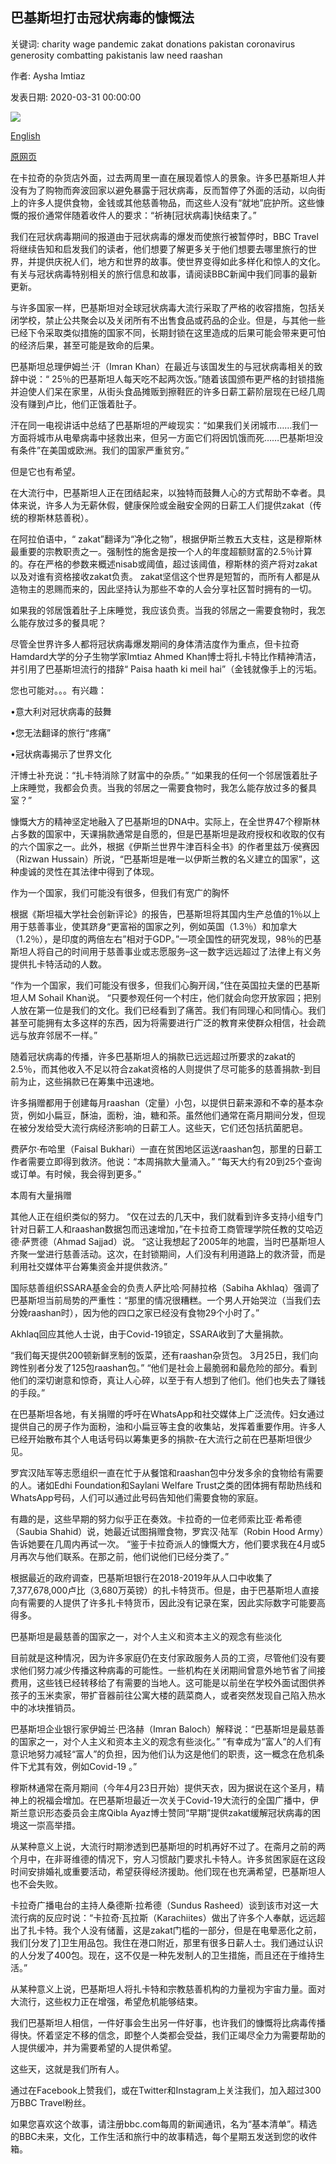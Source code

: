 ## 巴基斯坦打击冠状病毒的慷慨法

关键词: charity wage pandemic zakat donations pakistan coronavirus generosity combatting pakistanis law need raashan

作者: Aysha Imtiaz

发表日期: 2020-03-31 00:00:00

![](https://ichef.bbci.co.uk/wwfeatures/live/624_351/images/live/p0/88/8d/p0888dp4.jpg)

[English](The%20law%20of%20generosity%20combatting%20coronavirus%20in%20Pakistan.md)

[原网页](https://www.bbc.com/travel/story/20200331-the-law-of-generosity-combatting-coronavirus-in-pakistan)

在卡拉奇的杂货店外面，过去两周里一直在展现着惊人的景象。许多巴基斯坦人并没有为了购物而奔波回家以避免暴露于冠状病毒，反而暂停了外面的活动，以向街上的许多人提供食物，金钱或其他慈善物品，而这些人没有“就地”庇护所。这些慷慨的报价通常伴随着收件人的要求：“祈祷[冠状病毒]快结束了。”

我们在冠状病毒期间的报道由于冠状病毒的爆发而使旅行被暂停时，BBC Travel将继续告知和启发我们的读者，他们想要了解更多关于他们想要去哪里旅行的世界，并提供庆祝人们，地方和世界的故事。使世界变得如此多样化和惊人的文化。有关与冠状病毒特别相关的旅行信息和故事，请阅读BBC新闻中我们同事的最新更新。

与许多国家一样，巴基斯坦对全球冠状病毒大流行采取了严格的收容措施，包括关闭学校，禁止公共聚会以及关闭所有不出售食品或药品的企业。但是，与其他一些已经下令采取类似措施的国家不同，长期封锁在这里造成的后果可能会带来更可怕的经济后果，甚至可能是致命的后果。

巴基斯坦总理伊姆兰·汗（Imran Khan）在最近与该国发生的与冠状病毒相关的致辞中说：“ 25％的巴基斯坦人每天吃不起两次饭。”随着该国颁布更严格的封锁措施并迫使人们呆在家里，从街头食品摊贩到擦鞋匠的许多日薪工薪阶层现在已经几周没有赚到卢比，他们正饿着肚子。

汗在同一电视讲话中总结了巴基斯坦的严峻现实：“如果我们关闭城市……我们一方面将城市从电晕病毒中拯救出来，但另一方面它们将因饥饿而死……巴基斯坦没有条件”在美国或欧洲。我们的国家严重贫穷。”

但是它也有希望。

在大流行中，巴基斯坦人正在团结起来，以独特而鼓舞人心的方式帮助不幸者。具体来说，许多人为无薪休假，健康保险或金融安全网的日薪工人们提供zakat（传统的穆斯林慈善税）。

在阿拉伯语中，“ zakat”翻译为“净化之物”，根据伊斯兰教五大支柱，这是穆斯林最重要的宗教职责之一。强制性的施舍是按一个人的年度超额财富的2.5％计算的。存在严格的参数来概述nisab或阈值，超过该阈值，穆斯林的资产将对zakat以及对谁有资格接收zakat负责。 zakat坚信这个世界是短暂的，而所有人都是从造物主的恩赐而来的，因此坚持认为那些不幸的人会分享社区暂时拥有的一切。

如果我的邻居饿着肚子上床睡觉，我应该负责。当我的邻居之一需要食物时，我怎么能存放过多的餐具呢？

尽管全世界许多人都将冠状病毒爆发期间的身体清洁度作为重点，但卡拉奇Hamdard大学的分子生物学家Imtiaz Ahmed Khan博士将扎卡特比作精神清洁，并引用了巴基斯坦流行的措辞“ Paisa haath ki meil hai”（金钱就像手上的污垢。

您也可能对。。。有兴趣：

•意大利对冠状病毒的鼓舞

•您无法翻译的旅行“疼痛”

•冠状病毒揭示了世界文化

汗博士补充说：“扎卡特消除了财富中的杂质。” “如果我的任何一个邻居饿着肚子上床睡觉，我都会负责。当我的邻居之一需要食物时，我怎么能存放过多的餐具室？”

慷慨大方的精神坚定地融入了巴基斯坦的DNA中。实际上，在全世界47个穆斯林占多数的国家中，天课捐款通常是自愿的，但是巴基斯坦是政府授权和收取的仅有的六个国家之一。此外，根据《伊斯兰世界牛津百科全书》的作者里兹万·侯赛因（Rizwan Hussain）所说，“巴基斯坦是唯一以伊斯兰教的名义建立的国家”，这种虔诚的灵性在其法律中得到了体现。

作为一个国家，我们可能没有很多，但我们有宽广的胸怀

根据《斯坦福大学社会创新评论》的报告，巴基斯坦将其国内生产总值的1％以上用于慈善事业，使其跻身“更富裕的国家之列，例如英国（1.3％）和加拿大（1.2％），是印度的两倍左右”相对于GDP。”一项全国性的研究发现，98％的巴基斯坦人将自己的时间用于慈善事业或志愿服务–这一数字远远超过了法律上有义务提供扎卡特活动的人数。

“作为一个国家，我们可能没有很多，但我们心胸开阔，”住在英国拉夫堡的巴基斯坦人M Sohail Khan说。 “只要参观任何一个村庄，他们就会向您开放家园；把别人放在第一位是我们的文化。我们已经看到了痛苦。我们有同理心和同情心。我们甚至可能拥有太多这样的东西，因为将需要进行广泛的教育来使群众相信，社会疏远与放弃邻居不一样。”

随着冠状病毒的传播，许多巴基斯坦人的捐款已远远超过所要求的zakat的2.5％，而其他收入不足以符合zakat资格的人则提供了尽可能多的慈善捐款-到目前为止，这些捐款已在筹集中迅速地。

许多捐赠都用于创建每月raashan（定量）小包，以提供日薪来源和不幸的基本杂货，例如小扁豆，酥油，面粉，油，糖和茶。虽然他们通常在斋月期间分发，但现在被分发给受大流行病经济影响的日薪工人。这些天，它们还包括抗菌肥皂。

费萨尔·布哈里（Faisal Bukhari）一直在贫困地区运送raashan包，那里的日薪工作者需要立即得到救济。他说：“本周捐款大量涌入。” “每天大约有20到25个查询或订单。有时候，我会得到更多。”

本周有大量捐赠

其他人正在组织类似的努力。 “仅在过去的几天中，我们就看到许多支持小组专门针对日薪工人和raashan数据包而迅速增加，”在卡拉奇工商管理学院任教的艾哈迈德·萨贾德（Ahmad Sajjad）说。 “这让我想起了2005年的地震，当时巴基斯坦人齐聚一堂进行慈善活动。这次，在封锁期间，人们没有利用道路上的救济营，而是利用社交媒体平台筹集资金并提供救济。”

国际慈善组织SSARA基金会的负责人萨比哈·阿赫拉格（Sabiha Akhlaq）强调了巴基斯坦当前局势的严重性：“那里的情况很糟糕。一个男人开始哭泣（当我们去分娩raashan时），因为他的四口之家已经没有食物29个小时了。”

Akhlaq回应其他人士说，由于Covid-19锁定，SSARA收到了大量捐款。

“我们每天提供200顿新鲜烹制的饭菜，还有raashan杂货包。 3月25日，我们向跨性别者分发了125包raashan包。” “他们是社会上最脆弱和最危险的部分。看到他们的深切谢意和惊奇，真让人心碎，以至于有人想到了他们。他们也失去了赚钱的手段。”

在巴基斯坦各地，有关捐赠的呼吁在WhatsApp和社交媒体上广泛流传。妇女通过提供自己的房子作为面粉，油和小扁豆等主食的收集站，发挥着重要作用。许多人已经开始散布其个人电话号码以筹集更多的捐款-在大流行之前在巴基斯坦很少见。

罗宾汉陆军等志愿组织一直在忙于从餐馆和raashan包中分发多余的食物给有需要的人。诸如Edhi Foundation和Saylani Welfare Trust之类的团体拥有帮助热线和WhatsApp号码，人们可以通过此号码告知他们需要食物的家庭。

有趣的是，这些早期的努力似乎正在奏效。卡拉奇的一位老师索比亚·希希德（Saubia Shahid）说，她最近试图捐赠食物，罗宾汉·陆军（Robin Hood Army）告诉她要在几周内再试一次。 “鉴于卡拉奇派人的慷慨大方，他们要求我在4月或5月再次与他们联系。在那之前，他们说他们已经分类了。”

根据最近的政府调查，巴基斯坦银行在2018-2019年从人口中收集了7,377,678,000卢比（3,680万英镑）的扎卡特货币。但是，由于巴基斯坦人直接向有需要的人提供了许多扎卡特货币，因此没有记录在案，因此实际数字可能要高得多。

巴基斯坦是最慈善的国家之一，对个人主义和资本主义的观念有些淡化

目前就是这种情况，因为许多家庭仍在支付家政服务人员的工资，尽管他们没有要求他们努力减少传播这种病毒的可能性。一些机构在关闭期间曾意外地节省了间接费用，这些钱已经转移给了有需要的当地人。这可能是以前坐在学校外面试图供养孩子的玉米卖家，带扩音器前往公寓大楼的蔬菜商人，或者突然发现自己陷入热水中的冰块推销员。

巴基斯坦企业银行家伊姆兰·巴洛赫（Imran Baloch）解释说：“巴基斯坦是最慈善的国家之一，对个人主义和资本主义的观念有些淡化。” “有幸成为“富人”的人们有意识地努力减轻“富人”的负担，因为他们认为这是他们的职责，这一概念在危机条件下尤其有效，例如Covid-19 。”

穆斯林通常在斋月期间（今年4月23日开始）提供天衣，因为据说在这个圣月，精神上的祝福会增加。在巴基斯坦最近一次关于Covid-19大流行的全国广播中，伊斯兰意识形态委员会主席Qibla Ayaz博士赞同“早期”提供zakat缓解冠状病毒的困境这一崇高举措。

从某种意义上说，大流行时期渗透到巴基斯坦的时机再好不过了。在斋月之前的两个月中，在非哥维德的情况下，穷人习惯敲门要求扎卡特人。许多贫困家庭在这段时间安排婚礼或重要活动，希望获得经济援助。他们现在也充满希望，巴基斯坦人也不会失败。

卡拉奇广播电台的主持人桑德斯·拉希德（Sundus Rasheed）谈到该市对这一大流行病的反应时说：“卡拉奇·瓦拉斯（Karachiites）做出了许多个人奉献，远远超出了扎卡特。我个人没有储蓄，这是zakat门槛的一部分，但是在电晕恶化之前，我们[分发了]卫生用品包。我住在港口附近，那里有很多日薪人士。我们通过认识的人分发了400包。现在，这不仅是一种先发制人的卫生措施，而且还在于维持生活。”

从某种意义上说，巴基斯坦人将扎卡特和宗教慈善机构的力量视为宇宙力量。面对大流行，这些权力正在增强，希望危机能够结束。

我们巴基斯坦人相信，一件好事会生出另一件好事，也许我们的慷慨将比病毒传播得快。怀着坚定不移的信念，即整个人类都会受益，我们正竭尽全力为需要帮助的人提供缓冲，并为需要希望的人提供希望。

这些天，这就是我们所有人。

通过在Facebook上赞我们，或在Twitter和Instagram上关注我们，加入超过300万BBC Travel粉丝。

如果您喜欢这个故事，请注册bbc.com每周的新闻通讯，名为“基本清单”。精选的BBC未来，文化，工作生活和旅行中的故事精选，每个星期五发送到您的收件箱。